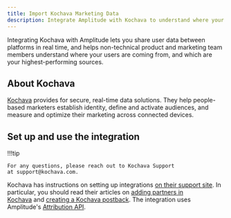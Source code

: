 ```yaml
---
title: Import Kochava Marketing Data
description: Integrate Amplitude with Kochava to understand where your users are coming from and which are your highest-performing sources.
---
```


Integrating Kochava with Amplitude lets you share user data between platforms in real time, and helps non-technical product and marketing team members understand where your users are coming from, and which are your highest-performing sources.

## About Kochava

[Kochava](https://www.kochava.com/) provides for secure, real-time data solutions. They help people-based marketers establish identity, define and activate audiences, and measure and optimize their marketing across connected devices.

## Set up and use the integration

!!!tip

    For any questions, please reach out to Kochava Support at support@kochava.com.

Kochava has instructions on setting up integrations [on their support site](https://support.kochava.com/). In particular, you should read their articles on [adding partners in Kochava](https://support.kochava.com/kochava-collective/partner-configuration/) and [creating a Kochava postback](https://support.kochava.com/campaign-management/create-a-kochava-certified-postback/). The integration uses Amplitude's [Attribution API](../../../analytics/apis/attribution-api).
